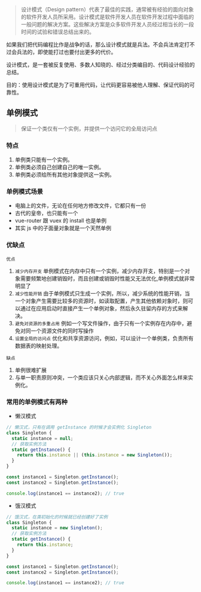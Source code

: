 > 设计模式（Design pattern）代表了最佳的实践，通常被有经验的面向对象的软件开发人员所采用。设计模式是软件开发人员在软件开发过程中面临的一般问题的解决方案。这些解决方案是众多软件开发人员经过相当长的一段时间的试验和错误总结出来的。

如果我们把代码编程比作是战争的话，那么设计模式就是兵法。不会兵法肯定打不过会兵法的，即使能打过也要付出更多的代价。

设计模式，是一套被反复使用、多数人知晓的、经过分类编目的、代码设计经验的总结。

目的：使用设计模式是为了可重用代码，让代码更容易被他人理解、保证代码的可靠性。

## 单例模式

> 保证一个类仅有一个实例，并提供一个访问它的全局访问点

### 特点

1. 单例类只能有一个实例。
2. 单例类必须自己创建自己的唯一实例。
3. 单例类必须给所有其他对象提供这一实例。

### 单例模式场景

- 电脑上的文件，无论在任何地方修改文件，它都只有一份
- 古代的皇帝，也只能有一个
- vue-router 跟 vuex 的 install 也是单例
- 其实 js 中的子面量对象就是一个天然单例

### 优缺点

`优点`  

1. `减少内存开支` 单例模式在内存中只有一个实例，减少内存开支，特别是一个对象需要频繁地创建销毁时，而且创建或销毁时性能又无法优化,单例模式就非常明显了
2. `减少性能开销` 由于单例模式只生成一个实例，所以，减少系统的性能开销，当一个对象产生需要比较多的资源时，如读取配置，产生其他依赖对象时，则可以通过在应用启动时直接产生一个单例对象，然后永久驻留内存的方式来解决。
3. `避免对资源的多重占用` 例如一个写文件操作，由于只有一个实例存在内存中，避免对同一个资源文件的同时写操作
4. `设置全局的访问点` 优化和共享资源访问，例如，可以设计一个单例类，负责所有数据表的映射处理。

`缺点` 

1. 单例很难扩展
2. 与单一职责原则冲突，一个类应该只关心内部逻辑，而不关心外面怎么样来实例化。

### 常用的单例模式有两种

- 懒汉模式

```js
// 懒汉式，只有在调用 getInstance 的时候才会实例化 Singleton
class Singleton {
  static instance = null;
  // 获取实例方法
  static getInstance() {
    return this.instance || (this.instance = new Singleton());
  }
}

const instance1 = Singleton.getInstance();
const instance2 = Singleton.getInstance();

console.log(instance1 == instance2); // true
```

- 饿汉模式

```js
// 饿汉式，在类初始化的时候就已经创建好了实例
class Singleton {
  static instance = new Singleton();
  // 获取实例方法
  static getInstance() {
    return this.instance;
  }
}

const instance1 = Singleton.getInstance();
const instance2 = Singleton.getInstance();

console.log(instance1 == instance2); // true
```